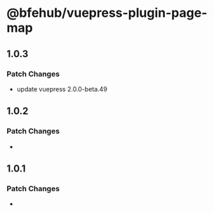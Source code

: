 # @bfehub/vuepress-plugin-page-map

## 1.0.3

### Patch Changes

- update vuepress 2.0.0-beta.49

## 1.0.2

### Patch Changes

-

## 1.0.1

### Patch Changes

-
